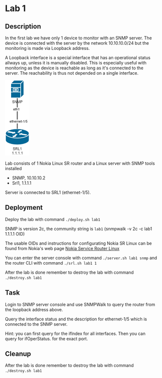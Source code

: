 # Lab 1

## Description

In the first lab we have only 1 device to monitor with an SNMP server. The device is connected with the server by the network 10.10.10.0/24 but the monitoring is made via Loopback address.

A Loopback interface is a special interface that has an operational status allways up, unless it is manually disabled. This is especially useful with monitoring as the device is reachable as long as it's connected to the server. The reachability is thus not depended on a single interface.

![Lab 1](lab1.drawio.png)

Lab consists of 1 Nokia Linux SR router and a Linux server with SNMP tools installed
* SNMP, 10.10.10.2
* Srl1, 1.1.1.1

Server is connected to SRL1 (ethernet-1/5).

## Deployment

Deploy the lab with command `./deploy.sh lab1`

SNMP is version 2c, the community string is `lab1` (snmpwalk -v 2c -c lab1 1.1.1.1 OID)

The usable OIDs and instructions for configurating Nokia SR Linux can be found from Nokia's web page [Nokia Service Router Linux](https://documentation.nokia.com/cgi-bin/dbaccessfilename.cgi/3HE16819AAAATQZZA01_V1_SR%20Linux%20R21.3%20Configuration%20Basics.pdf)

You can enter the server console with command `./server.sh lab1 snmp` and the router CLI with command `./srl.sh lab1 1`

After the lab is done remember to destroy the lab with command `./destroy.sh lab1`

## Task

Login to SNMP server console and use SNMPWalk to query the router from the loopback address above.

Query the interface status and the description for ethernet-1/5 which is connected to the SNMP server.

Hint: you can first query for the ifIndex for all interfaces. Then you can query for ifOperStatus.<index> for the exact port.

## Cleanup
After the lab is done remember to destroy the lab with command `./destroy.sh lab1`